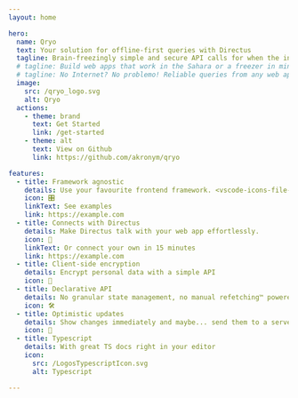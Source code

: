 ```yaml
---
layout: home

hero:
  name: Qryo
  text: Your solution for offline-first queries with Directus
  tagline: Brain-freezingly simple and secure API calls for when the internet shuts down.
  # tagline: Build web apps that work in the Sahara or a freezer in minutes.
  # tagline: No Internet? No problemo! Reliable queries from any web app to your backend are no cryogenics
  image:
    src: /qryo_logo.svg
    alt: Qryo
  actions:
    - theme: brand
      text: Get Started
      link: /get-started
    - theme: alt
      text: View on Github
      link: https://github.com/akronym/qryo

features:
  - title: Framework agnostic
    details: Use your favourite frontend framework. <vscode-icons-file-type-reactjs /> React, <vscode-icons-file-type-vue /> Vue, <vscode-icons-file-type-svelte /> Svelte or Solid. 
    icon: 🎛
    linkText: See examples
    link: https://example.com
  - title: Connects with Directus
    details: Make Directus talk with your web app effortlessly.
    icon: 🔌
    linkText: Or connect your own in 15 minutes
    link: https://example.com
  - title: Client-side encryption
    details: Encrypt personal data with a simple API
    icon: 🔑
  - title: Declarative API
    details: No granular state management, no manual refetching™ powered by <a href="https://tanstack.com/query" target="_blank">tanstack/query</a>
    icon: 🛠
  - title: Optimistic updates
    details: Show changes immediately and maybe... send them to a server later.
    icon: 🐇
  - title: Typescript
    details: With great TS docs right in your editor
    icon:
      src: /LogosTypescriptIcon.svg
      alt: Typescript

---
```

